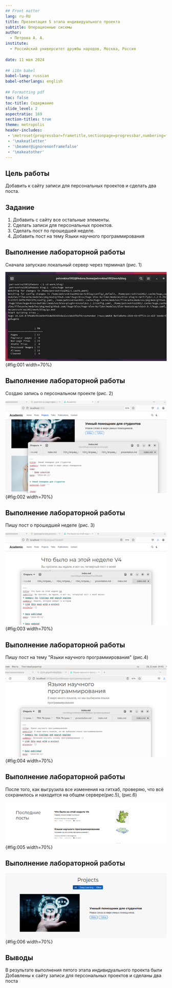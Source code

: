 ```yaml
---
## Front matter
lang: ru-RU
title: Презентация 5 этапа индивидуального проекта
subtitle: Операционные сисемы
author:
  - Петрова А. А.
institute:
  - Российский университет дружбы народов, Москва, Россия
  
date: 11 мая 2024

## i18n babel
babel-lang: russian
babel-otherlangs: english

## Formatting pdf
toc: false
toc-title: Содержание
slide_level: 2
aspectratio: 169
section-titles: true
theme: metropolis
header-includes:
 - \metroset{progressbar=frametitle,sectionpage=progressbar,numbering=fraction}
 - '\makeatletter'
 - '\beamer@ignorenonframefalse'
 - '\makeatother'
---
```



## Цель работы

Добавить к сайту записи для персональных проектов и сделать два поста.

## Задание

1. Добавить с сайту все остальные элементы.
2. Сделать записи для персональных проектов.
3. Сделать пост по прошедшей неделе.
4. Добавить пост на тему Языки научного программирования





## Выполнение лабораторной работы

Сначала запускаю локальный сервер через терминал (рис. 1)

![Запуск локального сервера](image/1.png){#fig:001 width=70%}


## Выполнение лабораторной работы

Создаю запись о персональном проекте (рис. 2)

![Создание записи](image/2.png){#fig:002 width=70%}


## Выполнение лабораторной работы

Пишу пост о прошедшей неделе (рис. 3)

![Написание поста](image/3.png){#fig:003 width=70%}


## Выполнение лабораторной работы

Пишу пост на тему "Языки научного программирования" (рис.4)

![Написание поста](image/4.png){#fig:004 width=70%}


## Выполнение лабораторной работы

После того, как выгрузила все изменения на гитхаб, проверяю, что всё сохранилось и находится на общем сервере(рис.5), (рис.6)

![Проверка](image/5.png){#fig:005 width=70%}


## Выполнение лабораторной работы

![Проверка](image/6.png){#fig:006 width=70%}


## Выводы

В результате выполнения пятого этапа индивидуального проекта были Добавлены к сайту записи для персональных проектов и сделаны два поста



